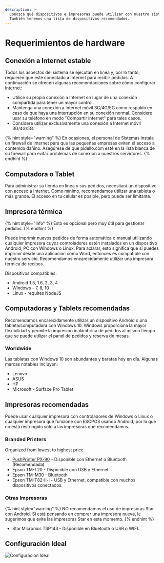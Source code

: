 ```yaml
---
description: >-
  Conozca qué dispositivos e impresoras puede utilizar con nuestro sistema.
  También tenemos una lista de dispositivos recomendados.
---
```


# Requerimientos de hardware

## Conexión a Internet estable

Todos los aspectos del sistema se ejecutan en línea y, por lo tanto, requieren que esté conectado a Internet para recibir pedidos. A continuación se ofrecen algunas recomendaciones sobre cómo configurar Internet:

* Utilice su propia conexión a Internet en lugar de una conexión compartida para tener un mayor control.
* Mantenga una conexión a Internet móvil 3G/4G/5G como respaldo en caso de que haya una interrupción en su conexión normal. Considere usar su teléfono en modo "Compartir internet" para tales casos.
* Considere utilizar exclusivamente una conexión a Internet móvil 3G/4G/5G.

{% hint style="warning" %}
En ocasiones, el personal de Sistemas instala un firewall de Internet para que las pequeñas empresas eviten el acceso a contenido dañino. Asegúrese de que pidello.com esté en la lista blanca de su firewall para evitar problemas de conexión a nuestros servidores.
{% endhint %}

## Computadora o Tablet

Para administrar su tienda en línea y sus pedidos, necesitará un dispositivo con acceso a Internet. Como mínimo, recomendamos utilizar una tableta o más grande. El acceso en tu celular es posible, pero puede ser limitante.

## Impresora térmica

{% hint style="info" %}
Esto es opcional pero muy útil para gestionar pedidos.
{% endhint %}

Puede imprimir nuevos pedidos de forma automática o manual utilizando cualquier impresora cuyos controladores estén instalados en un dispositivo Android, PC con Windows o Linux. Para aclarar, esto significa que si puedes imprimir desde una aplicación como Word, entonces es compatible con nuestro servicio. Recomendamos encarecidamente utilizar una impresora térmica de recibos.

Dispositivos compatibles:

* Android 1.5, 1.6, 2, 3, 4
* Windows - 7, 8, 10
* Linux - requires NodeJS

## Computadoras y Tablets recomendadas

Recomendamos encarecidamente utilizar un dispositivo Android o una tableta/computadora con Windows 10. Windows proporciona la mayor flexibilidad y permite la impresión inalámbrica de pedidos al mismo tiempo que se puede utilizar el panel de pedidos y reserva de mesas.

### Worldwide

Las tabletas con Windows 10 son abundantes y baratas hoy en día. Algunas marcas notables incluyen:

* Lenovo
* ASUS
* HP
* Microsoft - Surface Pro Tablet

## Impresoras recomendadas

Puede usar cualquier impresora con controladores de Windows o Linux o cualquier impresora que funcione con ESCPOS usando Android, por lo que no está restringido solo a las impresoras que recomendamos.

### Branded Printers

Organized from lowest to highest price.

* [PushPrinter PX-90](https://www.pushprinter.com/#printers) - Disponible con Ethernet o Bluetooth (Recomendada)
* Epson TM-T20 - Disponible con USB y Ethernet
* Epson TM-M30 - Bluetooth
* Epson TM-T82-II-i - USB y Ethernet, compatible con muchos dispositivos conectados.

### Otras Impresoras

{% hint style="warning" %}
NO recomendamos el uso de impresoras Star con Android. Si está pensando en comprar una impresora nueva, le sugerimos que evite las impresoras Star en este momento.
{% endhint %}

* Star Micronics TSP143 - Disponible en Bluetooth o USB o WIFI.

## Configuración Ideal

![Configuración Ideal](https://storage.crisp.chat/users/helpdesk/website/e903fdb8557a9800/image\_1bzr2nv.png)
